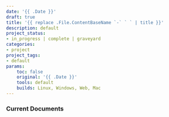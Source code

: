 ```yaml
---
date: '{{ .Date }}'
draft: true
title: '{{ replace .File.ContentBaseName `-` ` ` | title }}'
description: default
project_status: 
- in_progress | complete | graveyard
categories:
- project
project_tags:
- default
params:
    toc: false
    original: '{{ .Date }}' 
    tools: default
    builds: Linux, Windows, Web, Mac
---
```


### Current Documents
